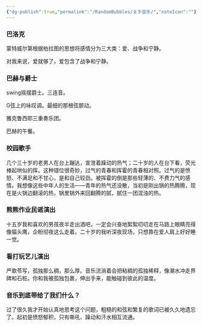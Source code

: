 ```yaml
---
{"dg-publish":true,"permalink":"/RandomBubbles/关于音乐/","noteIcon":""}
---
```


### 巴洛克

蒙特威尔第根据柏拉图的思想将感情分为三大类：爱、战争和宁静。

对我来说，爱就够了，爱包含了战争和宁静。

### 巴赫与爵士

swing摇摆爵士。三连音。

G弦上的咏叹调。最细的那根弦颤动。

雅克鲁西耶三重奏乐团。

巴赫的午餐。

### 校园歌手

几个三十岁的老男人在台上蹦达，宣泄着躁动的热气；二十岁的人在台下看，荧光棒起哄似的挥。这种错位很奇妙，过气的青春和挥霍的青春相对照。过气的是愤怒、不满足和不甘心，是和自己较劲。被挥霍的倒是那些轻薄的、不费力气的感情。我想像这些中年人的生活——青年的热气还没散，当初是刚出锅的热腾腾，现在是火锅边翻滚的热，锅里锅外来回翻腾的腻，腻住一团混浊的热。

### 熊熊作业民谣演出
十五岁我和喜欢的男孩夜半走出酒吧，一定会兴奋地絮絮叨叨走在马路上眼睛亮得像猫头鹰，企盼彻夜这么走着。二十岁的我听深夜现场，只想靠在爱人肩上好好睡一觉。

### 看打玩艺儿演出
严歌苓写，孤独那么稠，那么厚。音乐流淌着会把粘稠的孤独稀释，像潮水冲走界碑和石桩。你和我被孤独包裹，伸出手来，能触碰到彼此的温度。

### 音乐到底带给了我们什么？
过了很久我才开始认真地思考这个问题，粗糙的和弦和繁复的歌词已被久久地遗忘了。起初是愤怒郁积，只有嘶吼、躁动和汗水相互流通。
